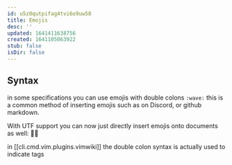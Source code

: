 ```yaml
---
id: u5z0qutpifag4tvi6o9uw58
title: Emojis
desc: ''
updated: 1641411638756
created: 1641105063922
stub: false
isDir: false
---
```



## Syntax

in some specifications you can use emojis with double colons `:wave:` this is a common method of inserting emojis such as on Discord, or github markdown.

With UTF support you can now just directly insert emojis onto documents as well: 👋🏻️

in [[cli.cmd.vim.plugins.vimwiki]] the double colon syntax is actually used to indicate tags
